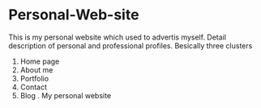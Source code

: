 # Personal-Web-site
This is my personal website which used to advertis myself. Detail description of personal and professional profiles.
Besically three clusters
1. Home page
2. About me
3. Portfolio
4. Contact
5. Blog
.
My personal website
